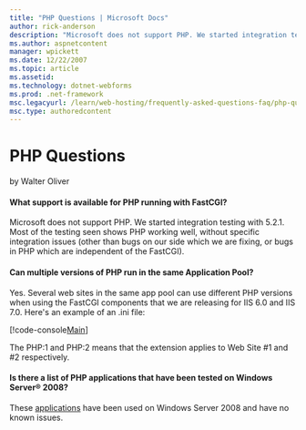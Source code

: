 ```yaml
---
title: "PHP Questions | Microsoft Docs"
author: rick-anderson
description: "Microsoft does not support PHP. We started integration testing with 5.2.1. Most of the testing seen shows PHP working well, without specific integration issu..."
ms.author: aspnetcontent
manager: wpickett
ms.date: 12/22/2007
ms.topic: article
ms.assetid: 
ms.technology: dotnet-webforms
ms.prod: .net-framework
msc.legacyurl: /learn/web-hosting/frequently-asked-questions-faq/php-questions
msc.type: authoredcontent
---
```

PHP Questions
====================
by Walter Oliver

#### What support is available for PHP running with FastCGI?

Microsoft does not support PHP. We started integration testing with 5.2.1. Most of the testing seen shows PHP working well, without specific integration issues (other than bugs on our side which we are fixing, or bugs in PHP which are independent of the FastCGI).

#### Can multiple versions of PHP run in the same Application Pool?

Yes. Several web sites in the same app pool can use different PHP versions when using the FastCGI components that we are releasing for IIS 6.0 and IIS 7.0. Here's an example of an .ini file:

[!code-console[Main](php-questions/samples/sample1.cmd)]

The PHP:1 and PHP:2 means that the extension applies to Web Site #1 and #2 respectively.

#### Is there a list of PHP applications that have been tested on Windows Server® 2008?

These [applications](../../application-frameworks/install-and-configure-php-applications-on-iis.md "PHP Applications") have been used on Windows Server 2008 and have no known issues.